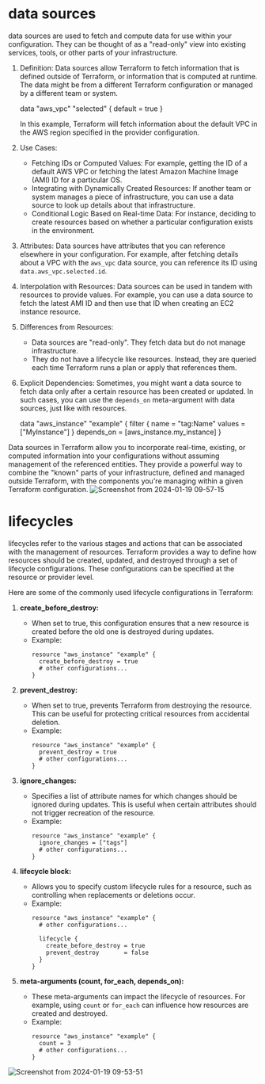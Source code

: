 # data sources 
data sources are used to fetch and compute data for use within your configuration. They can be thought of as a "read-only" view into existing services, tools, or other parts of your infrastructure.


1. Definition: Data sources allow Terraform to fetch information that is defined outside of Terraform, or information that is computed at runtime. The data might be from a different Terraform configuration or managed by a different team or system.

   
   data "aws_vpc" "selected" {
     default = true
   }
   

   In this example, Terraform will fetch information about the default VPC in the AWS region specified in the provider configuration.

2. Use Cases: 
   - Fetching IDs or Computed Values: For example, getting the ID of a default AWS VPC or fetching the latest Amazon Machine Image (AMI) ID for a particular OS.
   - Integrating with Dynamically Created Resources: If another team or system manages a piece of infrastructure, you can use a data source to look up details about that infrastructure.
   - Conditional Logic Based on Real-time Data: For instance, deciding to create resources based on whether a particular configuration exists in the environment.

3. Attributes: Data sources have attributes that you can reference elsewhere in your configuration. For example, after fetching details about a VPC with the `aws_vpc` data source, you can reference its ID using `data.aws_vpc.selected.id`.

4. Interpolation with Resources: Data sources can be used in tandem with resources to provide values. For example, you can use a data source to fetch the latest AMI ID and then use that ID when creating an EC2 instance resource.

5. Differences from Resources:
   - Data sources are "read-only". They fetch data but do not manage infrastructure.
   - They do not have a lifecycle like resources. Instead, they are queried each time Terraform runs a plan or apply that references them.

6. Explicit Dependencies: Sometimes, you might want a data source to fetch data only after a certain resource has been created or updated. In such cases, you can use the `depends_on` meta-argument with data sources, just like with resources.

   
   data "aws_instance" "example" {
     filter {
       name   = "tag:Name"
       values = ["MyInstance"]
     }
     depends_on = [aws_instance.my_instance]
   }
   

Data sources in Terraform allow you to incorporate real-time, existing, or computed information into your configurations without assuming management of the referenced entities. They provide a powerful way to combine the "known" parts of your infrastructure, defined and managed outside Terraform, with the components you're managing within a given Terraform configuration.
![Screenshot from 2024-01-19 09-57-15](https://github.com/satyanarayana-senapathi/DevOps/assets/119926529/f846d87a-5a06-4ac3-991f-5988aa3d20ea)

# lifecycles
lifecycles refer to the various stages and actions that can be associated with the management of resources. Terraform provides a way to define how resources should be created, updated, and destroyed through a set of lifecycle configurations. These configurations can be specified at the resource or provider level.

Here are some of the commonly used lifecycle configurations in Terraform:

1. **create_before_destroy:**
   - When set to true, this configuration ensures that a new resource is created before the old one is destroyed during updates.
   - Example:
     ```hcl
     resource "aws_instance" "example" {
       create_before_destroy = true
       # other configurations...
     }
     ```

2. **prevent_destroy:**
   - When set to true, prevents Terraform from destroying the resource. This can be useful for protecting critical resources from accidental deletion.
   - Example:
     ```hcl
     resource "aws_instance" "example" {
       prevent_destroy = true
       # other configurations...
     }
     ```

3. **ignore_changes:**
   - Specifies a list of attribute names for which changes should be ignored during updates. This is useful when certain attributes should not trigger recreation of the resource.
   - Example:
     ```hcl
     resource "aws_instance" "example" {
       ignore_changes = ["tags"]
       # other configurations...
     }
     ```

4. **lifecycle block:**
   - Allows you to specify custom lifecycle rules for a resource, such as controlling when replacements or deletions occur.
   - Example:
     ```hcl
     resource "aws_instance" "example" {
       # other configurations...
       
       lifecycle {
         create_before_destroy = true
         prevent_destroy       = false
       }
     }
     ```

5. **meta-arguments (count, for_each, depends_on):**
   - These meta-arguments can impact the lifecycle of resources. For example, using `count` or `for_each` can influence how resources are created and destroyed.
   - Example:
     ```hcl
     resource "aws_instance" "example" {
       count = 3
       # other configurations...
     }
     ```
![Screenshot from 2024-01-19 09-53-51](https://github.com/satyanarayana-senapathi/DevOps/assets/119926529/5d72096d-b35c-4319-b232-10a785ed65c1)
